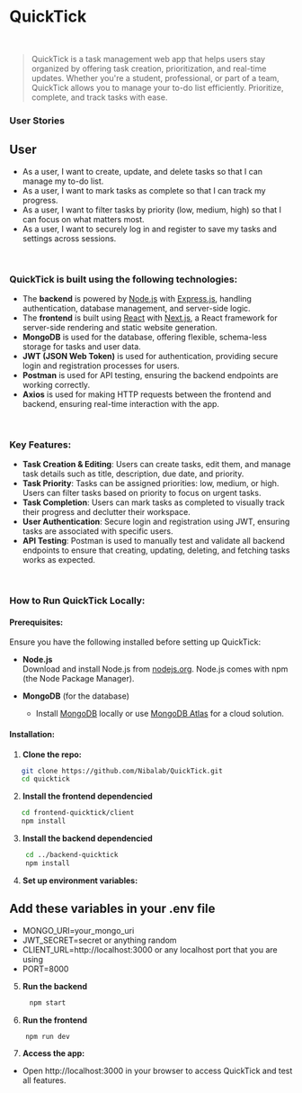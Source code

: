 # QuickTick

<br>

<!-- project philosophy -->

> QuickTick is a task management web app that helps users stay organized by offering task creation, prioritization, and real-time updates. Whether you're a student, professional, or part of a team, QuickTick allows you to manage your to-do list efficiently. Prioritize, complete, and track tasks with ease.

### User Stories

## User

- As a user, I want to create, update, and delete tasks so that I can manage my to-do list.
- As a user, I want to mark tasks as complete so that I can track my progress.
- As a user, I want to filter tasks by priority (low, medium, high) so that I can focus on what matters most.
- As a user, I want to securely log in and register to save my tasks and settings across sessions.

<br>

<!-- Tech stack -->

### QuickTick is built using the following technologies:

- The **backend** is powered by [Node.js](https://nodejs.org/en/) with [Express.js](https://expressjs.com/), handling authentication, database management, and server-side logic.
- The **frontend** is built using [React](https://reactjs.org/) with [Next.js](https://nextjs.org/), a React framework for server-side rendering and static website generation.
- **MongoDB** is used for the database, offering flexible, schema-less storage for tasks and user data.
- **JWT (JSON Web Token)** is used for authentication, providing secure login and registration processes for users.
- **Postman** is used for API testing, ensuring the backend endpoints are working correctly.
- **Axios** is used for making HTTP requests between the frontend and backend, ensuring real-time interaction with the app.

<br>

<!-- Task Management Features -->

### Key Features:

- **Task Creation & Editing**: Users can create tasks, edit them, and manage task details such as title, description, due date, and priority.
- **Task Priority**: Tasks can be assigned priorities: low, medium, or high. Users can filter tasks based on priority to focus on urgent tasks.
- **Task Completion**: Users can mark tasks as completed to visually track their progress and declutter their workspace.
- **User Authentication**: Secure login and registration using JWT, ensuring tasks are associated with specific users.
- **API Testing**: Postman is used to manually test and validate all backend endpoints to ensure that creating, updating, deleting, and fetching tasks works as expected.

<br>

<!-- How to run -->
### How to Run QuickTick Locally:

#### Prerequisites:
Ensure you have the following installed before setting up QuickTick:

* **Node.js**  
  Download and install Node.js from [nodejs.org](https://nodejs.org/). Node.js comes with npm (the Node Package Manager).

* **MongoDB** (for the database)  
  - Install [MongoDB](https://www.mongodb.com/try/download/community) locally or use [MongoDB Atlas](https://www.mongodb.com/cloud/atlas) for a cloud solution.

#### Installation:

1. **Clone the repo:**
```sh
   git clone https://github.com/Nibalab/QuickTick.git
   cd quicktick
   ```
2. **Install the frontend dependencied**
```sh
   cd frontend-quicktick/client
   npm install
   ```
3. **Install the backend dependencied**
```sh
    cd ../backend-quicktick
    npm install
   ``` 
4. **Set up environment variables:**
  ## Add these variables in your .env file 
* MONGO_URI=your_mongo_uri
* JWT_SECRET=secret or anything random
* CLIENT_URL=http://localhost:3000 or any localhost port that you are using
* PORT=8000

5. **Run the backend**
```sh
     npm start
   ``` 
6. **Run the frontend**
```sh
    npm run dev
   ``` 
7. **Access the app:**
*  Open http://localhost:3000 in your browser to access QuickTick and test all features.



   
   
         

